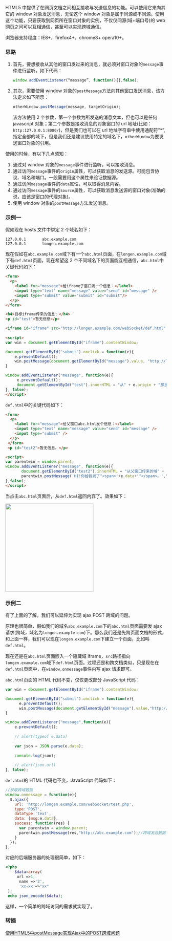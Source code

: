 HTML5 中提供了在网页文档之间相互接收与发送信息的功能。可以使用它来向其它的 window 对象发送消息，无论这个 window 对象是属于同源或不同源。使用这个功能，只要获取到网页所在窗口对象的实例，不仅仅同源(域+端口号)的 web 网页之间可以互相通信，甚至可以实现跨域通信。

浏览器支持程度：IE8+，firefox4+，chrome8+ opera10+。

### 思路
1. 首先，要想接收从其他的窗口发过来的消息，就必须对窗口对象的`message`事件进行监听，如下代码：

    ```javascript
    window.addEventListener(“message”, function(){},false);
    ```

2. 其次，需要使用 window 对象的`postMessage`方法向其他窗口发送消息，该方法定义如下所示：

    ```javascript
    otherWindow.postMessage(message, targetOrigin);
    ```
    
    该方法使用 2 个参数，第一个参数为所发送的消息文本，但也可以是任何 javascript 对象；第二个参数是接收消息的对象窗口的 url 地址(比如：`http:127.0.0.1:8080/`)，但是我们也可以在 url 地址字符串中使用通配符”*”, 指定全部的域下，但是我们还是建议使用特定的域名下，`otherWindow`为要发送窗口对象的引用。

使用的时候，有以下几点须知：

1. 通过对 window 对象的`message`事件进行监听，可以接收消息。
2. 通过访问`message`事件的`origin`属性，可以获取消息的发送源。可能包含协议、域名和端口。一般需要用这个属性来验证数据源。
3. 通过访问`message`事件的`data`属性，可以取得消息内容。
4. 通过访问`message`事件的`source`属性，可以获取消息发送源的窗口对象(准确的说，应该是窗口的代理对象)。
5. 使用 window 对象的`postMessage`方法发送消息。


### 示例一
假如现在 hosts 文件中绑定 2 个域名如下：

```
127.0.0.1       abc.example.com
127.0.0.1       longen.example.com
```

现在假如在`abc.example.com`域下有一个`abc.html`页面，在`longen.example.com`域下有`def.html`页面，现在希望这 2 个不同域名下的页面能互相通信，`abc.html`中关键代码如下：

```html
<form>  
  <p>  
    <label for="message">给iframe子窗口发一个信息：</label>  
    <input type="text" name="message" value="send" id="message" />  
    <input type="submit" value="submit" id="submit"/>  
  </p>  
</form>

<h4>目标iframe传来的信息：</h4>  
<p id="test">暂无信息</p> 

<iframe id="iframe" src="http://longen.example.com/webSocket/def.html" style="display:none"></iframe>
 
<script>
var win = document.getElementById("iframe").contentWindow;

document.getElementById("submit").onclick = function(e){
    e.preventDefault();
    win.postMessage(document.getElementById("message").value, "http://longen.example.com"); 
}  

window.addEventListener("message", function(e){
     e.preventDefault();
     document.getElementById("test").innerHTML = "从" + e.origin + "那里传过来的消息:\n" + e.data;
}, false);
</script>
```

`def.html`中的关键代码如下：

```html
<form>  
  <p>  
    <label for="message">给父窗口abc.html发个信息：</label>  
    <input type="text" name="message" value="send" id="message" />  
    <input type="submit" />  
  </p>  
 </form>  
 <p id="test2">暂无信息。</p>

<script>
var parentwin = window.parent; 
window.addEventListener("message", function(e){
       document.getElementById("test2").innerHTML = "从父窗口传来的域" + e.origin + "，和内容数据：" + e.data;  
       parentwin.postMessage('HI!你给我发了"<span>'+e.data+'"</span>。',"http://abc.example.com");
},false);
</script>
```

当点击`abc.html`页面后，从`def.html`返回内容了。效果如下：

<img src="http://cnd.qiniu.lin07ux.cn/markdown/1476800511534.png" width="275"/>


### 示例二
有了上面的了解，我们可以延伸为实现 ajax POST 跨域的问题。

原理也很简单，假如我们的域名`abc.example.com`下的`abc.html`页面需要发 ajax 请求(跨域，域名为`longen.example.com`)下。那么我们还是先跨页面文档的形式，和上面一样，我们可以现在`longen.example.com`下建立一个页面，比如叫`def.html`。

现在还是在`abc.html`页面嵌入一个隐藏域 iframe，`src`路径指向`longen.example.com`域下`def.html`页面。过程还是和跨文档类似，只是现在在`def.html`页面中，在`window.onmessage`事件内写 ajax 请求即可。

`abc.html`页面的 HTML 代码不变，仅仅更改部分 JavaScript 代码：

```javascript
var win = document.getElementById("iframe").contentWindow;

document.getElementById("submit").onclick = function(e){
      e.preventDefault();
      win.postMessage(document.getElementById("message").value,"http://longen.example.com/"); 
}  

window.addEventListener("message",function(e){
    e.preventDefault();
    
    // alert(typeof e.data)
    
    var json = JSON.parse(e.data);
    
    console.log(json);
    
    // alert(json.url)
}, false);
```

`def.html`的 HTML 代码也不变，JavaScript 代码如下：

```javascript
//获取跨域数据  
window.onmessage = function(e){  
  $.ajax({
    url: 'http://longen.example.com/webSocket/test.php',
    type:'POST',
    dataType:'text',
    data: {msg:e.data},
    success: function(res) {
      var parentwin = window.parent;  
      parentwin.postMessage(res,"http://abc.example.com");//跨域发送数据
    }
  });
};
```

对应的后端服务器的处理很简单，如下：

```php
<?php 
    $data=array(  
     url =>1,
      name =>'2',
      'xx-xx'=>"xx"
 );
 echo json_encode($data);
```

这样，一个简单的跨域访问的需求就实现了。

### 转摘
[使用HTML5中postMessage实现Ajax中的POST跨域问题](http://www.webhek.com/postmessage-cross-domain-post)

